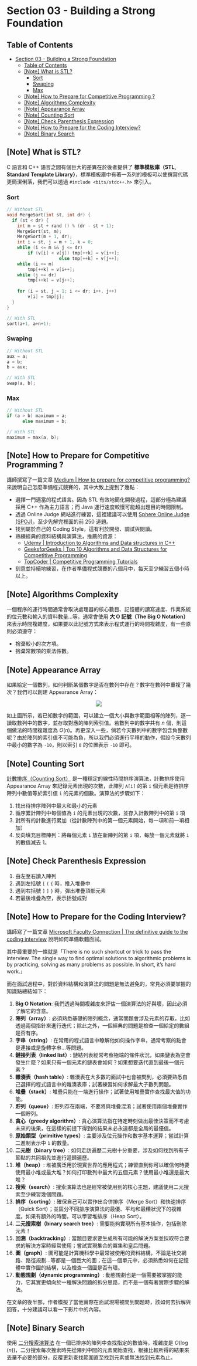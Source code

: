 # Section 03 - Building a Strong Foundation

## Table of Contents

- [Section 03 - Building a Strong Foundation](#Section-03---Building-a-Strong-Foundation)
  - [Table of Contents](#Table-of-Contents)
  - [[Note] What is STL?](#Note-What-is-STL)
    - [Sort](#Sort)
    - [Swaping](#Swaping)
    - [Max](#Max)
  - [[Note] How to Prepare for Competitive Programming ?](#Note-How-to-Prepare-for-Competitive-Programming)
  - [[Note] Algorithms Complexity](#Note-Algorithms-Complexity)
  - [[Note] Appearance Array](#Note-Appearance-Array)
  - [[Note] Counting Sort](#Note-Counting-Sort)
  - [[Note] Check Parenthesis Expression](#Note-Check-Parenthesis-Expression)
  - [[Note] How to Prepare for the Coding Interview?](#Note-How-to-Prepare-for-the-Coding-Interview)
  - [[Note] Binary Search](#Note-Binary-Search)

## [Note] What is STL?

C 語言和 C++ 語言之間有個巨大的差異在於後者提供了 **標準模板庫（STL, Standard Template Library）**，標準模板庫中有著一系列的模板可以使撰寫代碼更簡潔俐落，我們可以透過 `#include <bits/stdc++.h>` 來引入。

### Sort

```cpp
// Without STL
void MergeSort(int st, int dr) {
  if (st < dr) {
    int m = st + rand () % (dr - st + 1);
    MergeSort(st, m);
    MergeSort(m + 1, dr);
    int i = st, j = m + 1, k = 0;
    while (i <= m && j <= dr)
        if (v[i] < v[j]) tmp[++k] = v[i++];
                    else tmp[++k] = v[j++];
    while (i <= m)
        tmp[++k] = v[i++];
    while (j <= dr)
        tmp[++k] = v[j++];
    
    for (i = st, j = 1; i <= dr; i++, j++)
        v[i] = tmp[j];
  }
}

// With STL
sort(a+1, a+n+1);
```

### Swaping

```cpp
// Without STL
aux = a;
a = b;
b = aux;

// With STL
swap(a, b);
```

### Max

```cpp
// Without STL
if (a > b) maximum = a;
      else maximum = b;

// With STL
maximum = max(a, b);
```

## [Note] How to Prepare for Competitive Programming ?

講師撰寫了一篇文章 [Medium | How to prepare for competitive programming?](https://medium.com/@andreimargeloiu/how-to-prepare-for-competitive-programming-396d557e0c12) 來說明自己怎麼準備程式競賽的，其中大致上提到了幾點：

- 選擇一門適當的程式語言。因為 STL 有效地簡化開發過程，這部分極為建議採用 C++ 作為主力語言；而 Java 運行速度較慢可能超出題目的時間限制。
- 透過 Online Judge 網站進行練習，這裡建議可以使用 [Sphere Online Judge (SPOJ)](https://www.spoj.com/)，至少先解完裡面的前 250 道題。
- 找到屬於自己的 Coding Style，這有利於開發、調試與閱讀。
- 熟練經典的資料結構與演算法，推薦的資源：
    - [Udemy | Introduction to Algorithms and Data structures in C++](https://www.udemy.com/introduction-to-algorithms-and-data-structures-in-c/)
    - [GeeksforGeeks | Top 10 Algorithms and Data Structures for Competitive Programming](https://www.geeksforgeeks.org/top-algorithms-and-data-structures-for-competitive-programming/)
    - [TopCoder | Competitive Programming Tutorials](http://www.topcoder.com/community/competitive-programming/tutorials/)
- 刻意並持續地練習，在作者準備程式競賽的八個月中，每天至少練習五個小時以上。

## [Note] Algorithms Complexity

一個程序的運行時間通常會取決處理器的核心數目、記憶體的讀寫速度、作業系統的位元數和輸入的資料數量…等。通常會使用 **大 O 記號（The Big O Notation）** 來表示時間複雜度，如果要以此記號方式來表示程式運行的時間複雜度，有一些原則必須遵守：

- 捨棄較小的次方項。
- 捨棄常數項的乘法係數。

## [Note] Appearance Array

如果給定一個數列，如何判斷某個數字是否在數列中存在？數字在數列中重複了幾次？我們可以創建 Appearance Array：

<p align="center">
  <img src="../src/AppearanceArray.png">
</p>

如上圖所示，若已知數字的範圍，可以建立一個大小與數字範圍相等的陣列，逐一讀取數列中的數字，並存取對應的陣列索引值。若數列中的數字共有 $n$ 個，則這個做法的時間複雜度為 $O(n)$。再更深入一些，倘若今天數列中的數字包含負整數呢？由於陣列的索引值不可能為負，所以我們必須進行平移的動作，假設今天數列中最小的數字為 `-10`，則以索引 `0` 的位置表示 `-10` 即可。

## [Note] Counting Sort

[計數排序（Counting Sort）](https://en.wikipedia.org/wiki/Counting_sort) 是一種穩定的線性時間排序演算法，計數排序使用 Appearance Array 來記錄元素出現的次數，此陣列 `A[i]` 的第 `i` 個元素是待排序陣列中數值等於索引值 `i` 的元素的個數。演算法的步驟如下：

1. 找出待排序陣列中最大和最小的元素
2. 循序累計陣列中每個值為 `i` 的元素出現的次數，並存入計數陣列中的第 `i` 項
3. 對所有的計數進行累加（從計數陣列中的第一個元素開始，每一項和前一項相加）
4. 反向填充目標陣列：將每個元素 `i` 放在新陣列的第 `i` 項，每放一個元素就將 `i` 的數值減去 1。

## [Note] Check Parenthesis Expression

1. 由左至右讀入陣列
2. 遇到左括號 `[` `(` `{` 時，推入堆疊中
3. 遇到右括號 `]` `]` `}` 時，彈出堆疊頂部元素
4. 若最後堆疊為空，表示括號成對

## [Note] How to Prepare for the Coding Interview?

講師寫了一篇文章 [Microsoft Faculty Connection | The definitive guide to the coding interview](https://blogs.msdn.microsoft.com/uk_faculty_connection/2017/07/20/the-definitive-guide-to-the-coding-interview/) 說明如何準備軟體面試。

其中最重要的一條就是「There is no such shortcut or trick to pass the interview. The single way to find optimal solutions to algorithmic problems is by practicing, solving as many problems as possible. In short, it’s hard work.」

而在面試過程中，對於資料結構和演算法的問題是無法避免的，常見必須要掌握的知識點總結如下：

1. **Big O Notation**: 我們透過時間複雜度來評估一個演算法的好與壞，因此必須了解它的含意。
2. **陣列（array）**: 必須熟悉基礎的陣列概念，通常問題會涉及元素的存取，比如透過兩個指針來進行迭代；除此之外，一個經典的問題是檢查一個給定的數組是否有序。
3. **字串（string）**: 在常用的程式語言中瞭解他如何操作字串，通常考察的點會是連接或是旋轉字串…等問題。
4. **鏈接列表（linked list）**: 鏈結列表經常考察極端的條件狀況，如果鏈表為空會發生什麼？如果只有一個元素的鏈表會如何？如果想要迭代直到最後一個元素？
5. **雜湊表（hash table）**: 雜湊表在大多數的面試中也會被問到，必須要熟悉自己選擇的程式語言中的雜湊表庫；試著練習如何求解最大子數列問題。
6. **堆疊（stack）**: 堆疊只能在一端進行操作；試著使用堆疊實作查找最大值的功能。
7. **貯列（queue）**: 貯列存在兩端，不要將與堆疊混淆；試著使用兩個堆疊實作一個貯列。
8. **貪心（greedy algorithm）**: 貪心演算法指在特定時刻做出最佳決策而不考慮未來的後果，在這樣的前提下得到的結果未必永遠都是全局的最優值。
9. **原始類型（primitive types）**: 主要涉及位元操作和數字基本運算；嘗試計算二進制表示中 `1` 的數量。
10. **二元樹（binary tree）**: 如何走訪遍歷二元樹十分重要，涉及如何找到所有子節點的共同祖先並進行遞歸遍歷。
11. **堆（heap）**: 堆被廣泛用於現實世界的應用程式；練習直到你可以確信何時要使用最小堆或最大堆？如何打印數列中最大的五個元素？使用最小堆還是最大堆？
12. **搜索（search）**: 搜索演算法也是經常被使用到的核心主題，建議使用二元搜索至少練習幾個問題。
13. **排序（sorting）**: 確保自己可以實作出合併排序（Merge Sort）和快速排序（Quick Sort）；並區分不同排序演算法的最優、平均和最糟狀況下的複雜度。如果有額外的時間，可以學習堆排序（Heap Sort）。
14. **二元搜索樹（binary search tree）**: 需要能夠實現所有基本操作，包括刪除元素！
15. **回溯（backtracking）**: 當題目要求要生成所有可能的解決方案並採取符合要求的解決方案時經常使用；嘗試實現集合的冪集和皇后問題。
16. **圖（graph）**: 圖可能是計算機科學中最常被使用的資料結構，不論是社交網路、路徑規劃…等都是一個巨大的圖；在這一個單元中，必須熟悉如何在記憶體中實作圖的結構，以及檢查一個圖是否有環。
17. **動態規劃（dynamic programming）**: 動態規劃也是一個需要被掌握的能力，它其實更傾向於一種解決問題的拆分思路，而不是一個有著實際步驟的解法。

在文章的後半部，作者模擬了當他實際在面試現場被問到問題時，該如何去拆解與回答，十分建議可以看一下影片中的內容。

## [Note] Binary Search

使用 [二分搜索演算法](https://en.wikipedia.org/wiki/Binary_search_algorithm) 在一個已排序的陣列中查找指定的數值時，複雜度是 $O(\log(n))$，二分搜索每次搜索時先從陣列中間的元素開始查找，根據比較所得的結果來丟棄不必要的部分，反覆更新查找範圍直至找到元素或無法找到元素為止。